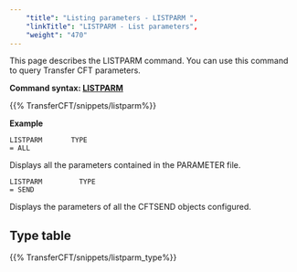```yaml
---
    "title": "Listing parameters - LISTPARM ",
    "linkTitle": "LISTPARM - List parameters",
    "weight": "470"
---
```

This page describes the LISTPARM command. You can use this command
to query Transfer CFT parameters.

****Command syntax: [LISTPARM](../../../command_summary#LISTPARM)****

{{% TransferCFT/snippets/listparm%}}

****Example****

```
LISTPARM       TYPE
= ALL
```

Displays all the parameters contained in the PARAMETER file.

```
LISTPARM         TYPE
= SEND
```

Displays the parameters of all the CFTSEND objects configured.

<span id="Type_table"></span>

Type table
----------

{{% TransferCFT/snippets/listparm_type%}}
